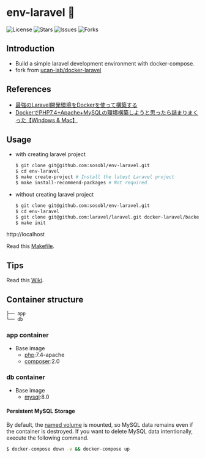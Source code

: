 # env-laravel 🐳

![License](https://img.shields.io/github/license/sosobl/env-laravel)
![Stars](https://img.shields.io/github/stars/sosobl/env-laravel)
![Issues](https://img.shields.io/github/issues/sosobl/env-laravel)
![Forks](https://img.shields.io/github/forks/sosobl/env-laravel)

## Introduction

- Build a simple laravel development environment with docker-compose.
- fork from [ucan-lab/docker-laravel](https://github.com/ucan-lab/docker-laravel)

## References

- [最強のLaravel開発環境をDockerを使って構築する](https://qiita.com/ucan-lab/items/5fc1281cd8076c8ac9f4)
- [DockerでPHP7.4+Apache+MySQLの環境構築しようと思ったら詰まりまくった【Windows & Mac】](https://qiita.com/buzzdark1212/items/b542161523aa324d9c3d)

## Usage

- with creating laravel project

    ```bash
    $ git clone git@github.com:sosobl/env-laravel.git
    $ cd env-laravel
    $ make create-project # Install the latest Laravel project
    $ make install-recommend-packages # Not required
    ```

- without creating laravel project

    ```bash
    $ git clone git@github.com:sosobl/env-laravel.git
    $ cd env-laravel
    $ git clone git@github.com:laravel/laravel.git docker-laravel/backend # Clone any project to the backend directory
    $ make init
    ```

http://localhost

Read this [Makefile](https://github.com/sosobl/env-laravel/blob/master/Makefile).

## Tips

Read this [Wiki](https://github.com/sosobl/env-laravel/wiki).

## Container structure

```bash
├── app
└── db
```

### app container

- Base image
  - [php](https://hub.docker.com/_/php):7.4-apache
  - [composer](https://hub.docker.com/_/composer):2.0

### db container

- Base image
  - [mysql](https://hub.docker.com/_/mysql):8.0

#### Persistent MySQL Storage

By default, the [named volume](https://docs.docker.com/compose/compose-file/#volumes) is mounted, so MySQL data remains even if the container is destroyed.
If you want to delete MySQL data intentionally, execute the following command.

```bash
$ docker-compose down -v && docker-compose up
```
